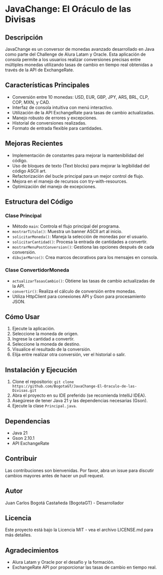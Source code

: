 # JavaChange: El Oráculo de las Divisas

## Descripción
JavaChange es un conversor de monedas avanzado desarrollado en Java como parte del Challenge de Alura Latam y Oracle. Esta aplicación de consola permite a los usuarios realizar conversiones precisas entre múltiples monedas utilizando tasas de cambio en tiempo real obtenidas a través de la API de ExchangeRate.

## Características Principales
- Conversión entre 10 monedas: USD, EUR, GBP, JPY, ARS, BRL, CLP, COP, MXN, y CAD.
- Interfaz de consola intuitiva con menú interactivo.
- Utilización de la API ExchangeRate para tasas de cambio actualizadas.
- Manejo robusto de errores y excepciones.
- Historial de conversiones realizadas.
- Formato de entrada flexible para cantidades.

## Mejoras Recientes
- Implementación de constantes para mejorar la mantenibilidad del código.
- Uso de bloques de texto (Text blocks) para mejorar la legibilidad del código ASCII art.
- Refactorización del bucle principal para un mejor control de flujo.
- Mejora en el manejo de recursos con try-with-resources.
- Optimización del manejo de excepciones.

## Estructura del Código

### Clase Principal
- Método `main`: Controla el flujo principal del programa.
- `mostrarTitulo()`: Muestra un banner ASCII art al inicio.
- `solicitarMoneda()`: Maneja la selección de monedas por el usuario.
- `solicitarCantidad()`: Procesa la entrada de cantidades a convertir.
- `mostrarMenuPostConversion()`: Gestiona las opciones después de cada conversión.
- `dibujarMarco()`: Crea marcos decorativos para los mensajes en consola.

### Clase ConvertidorMoneda
- `actualizarTasasCambio()`: Obtiene las tasas de cambio actualizadas de la API.
- `convertir()`: Realiza el cálculo de conversión entre monedas.
- Utiliza HttpClient para conexiones API y Gson para procesamiento JSON.

## Cómo Usar
1. Ejecute la aplicación.
2. Seleccione la moneda de origen.
3. Ingrese la cantidad a convertir.
4. Seleccione la moneda de destino.
5. Visualice el resultado de la conversión.
6. Elija entre realizar otra conversión, ver el historial o salir.

## Instalación y Ejecución
1. Clone el repositorio: `git clone https://github.com/BogotaGT/JavaChange-El-Oraculo-de-las-Divisas.git`
2. Abra el proyecto en su IDE preferido (se recomienda IntelliJ IDEA).
3. Asegúrese de tener Java 21 y las dependencias necesarias (Gson).
4. Ejecute la clase `Principal.java`.

## Dependencias
- Java 21
- Gson 2.10.1
- API ExchangeRate

## Contribuir
Las contribuciones son bienvenidas. Por favor, abra un issue para discutir cambios mayores antes de hacer un pull request.

## Autor
Juan Carlos Bogotá Castañeda (BogotaGT) - Desarrollador

## Licencia
Este proyecto está bajo la Licencia MIT - vea el archivo LICENSE.md para más detalles.

## Agradecimientos
- Alura Latam y Oracle por el desafío y la formación.
- ExchangeRate API por proporcionar las tasas de cambio en tiempo real.
